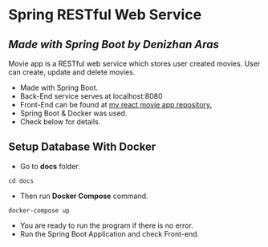 # Spring RESTful Web Service
## _Made with Spring Boot by Denizhan Aras_

Movie app is a RESTful web service which stores user created movies. User can create, update and delete movies.

- Made with Spring Boot.
- Back-End service serves at localhost:8080
- Front-End can be found at [my react movie app repository.](https://github.com/arasdenizhan/reactMovieApp)
- Spring Boot & Docker was used.
- Check below for details.

## Setup Database With Docker
- Go to **docs** folder.
```
cd docs
```
- Then run **Docker Compose** command.
```
docker-compose up
```
- You are ready to run the program if there is no error.
- Run the Spring Boot Application and check Front-end.
